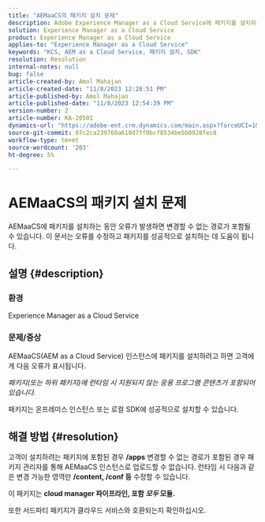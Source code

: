 ```yaml
---
title: "AEMaaCS의 패키지 설치 문제"
description: Adobe Experience Manager as a Cloud Service에 패키지를 설치하려고 할 때 오류를 해결하는 방법에 대해 알아봅니다. 서드파티 패키지가 클라우드 서비스와 호환되는지 확인합니다.
solution: Experience Manager as a Cloud Service
product: Experience Manager as a Cloud Service
applies-to: "Experience Manager as a Cloud Service"
keywords: "KCS, AEM as a Cloud Service, 패키지 설치, SDK"
resolution: Resolution
internal-notes: null
bug: false
article-created-by: Amol Mahajan
article-created-date: "11/8/2023 12:28:51 PM"
article-published-by: Amol Mahajan
article-published-date: "11/8/2023 12:54:39 PM"
version-number: 2
article-number: KA-20501
dynamics-url: "https://adobe-ent.crm.dynamics.com/main.aspx?forceUCI=1&pagetype=entityrecord&etn=knowledgearticle&id=ff700d5a-327e-ee11-8179-6045bd006b3d"
source-git-commit: 07c2ca239760a610d7ff0bcf8534be5b0928fec8
workflow-type: tm+mt
source-wordcount: '203'
ht-degree: 5%

---
```


# AEMaaCS의 패키지 설치 문제


AEMaaCS에 패키지를 설치하는 동안 오류가 발생하면 변경할 수 없는 경로가 포함될 수 있습니다. 이 문서는 오류를 수정하고 패키지를 성공적으로 설치하는 데 도움이 됩니다.

## 설명 {#description}


### <b>환경</b>

Experience Manager as a Cloud Service



### <b>문제/증상</b>

AEMaaCS(AEM as a Cloud Service) 인스턴스에 패키지를 설치하려고 하면 고객에게 다음 오류가 표시됩니다.

*패키지(또는 하위 패키지)에 런타임 시 지원되지 않는 응용 프로그램 콘텐츠가 포함되어 있습니다.*



패키지는 온프레미스 인스턴스 또는 로컬 SDK에 성공적으로 설치할 수 있습니다.


## 해결 방법 {#resolution}


고객이 설치하려는 패키지에 포함된 경우 <b>/apps</b> 변경할 수 없는 경로가 포함된 경우 패키지 관리자를 통해 AEMaaCS 인스턴스로 업로드할 수 없습니다.
런타임 시 다음과 같은 변경 가능한 영역만 <b>/content, /conf 등</b> 수정할 수 있습니다.

이 패키지는 <b>cloud manager 파이프라인, 포함 *모두* 모듈.</b>

또한 서드파티 패키지가 클라우드 서비스와 호환되는지 확인하십시오.
